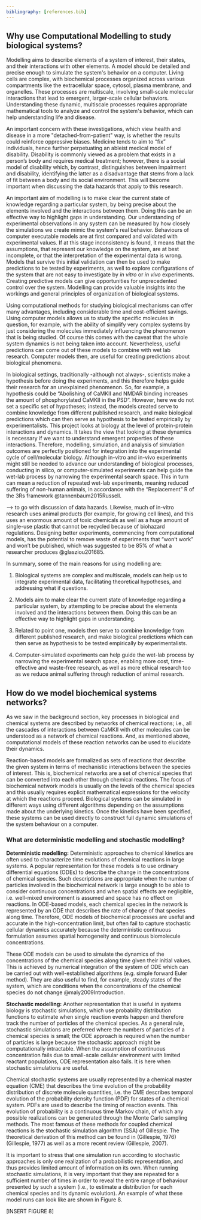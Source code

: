 ```yaml
---
bibliography: [references.bib]
---
```


## Why use Computational Modelling to study biological systems?

Modelling aims to describe elements of a system of interest, their states, and their interactions with other elements. A model should be detailed and precise enough to simulate the system's behavior on a computer. Living cells are complex, with biochemical processes organized across various compartments like the extracellular space, cytosol, plasma membrane, and organelles. These processes are multiscale, involving small-scale molecular interactions that lead to emergent, larger-scale cellular behaviors. Understanding these dynamic, multiscale processes requires appropriate mathematical tools to analyze and control the system's behavior, which can help understanding life and disease.

An important concern with these investigations, which view health and disease in a more "detached-from-patient" way, is whether the results could reinforce oppressive biases. Medicine tends to aim to “fix” individuals, hence further perpetuating an ableist medical model of disability. Disability is commonly viewed as a problem that exists in a person’s body and requires medical treatment; however, there is a social model of disability which, by contrast, distinguishes between impairment and disability, identifying the latter as a disadvantage that stems from a lack of fit between a body and its social environment. This will become important when discussing the data hazards that apply to this research. 

An important aim of modelling is to make clear the current state of knowledge regarding a particular system, by being precise about the elements involved and the interactions between them. Doing this can be an effective way to highlight gaps in understanding. Our understanding of experimental observations in any system can be measured by how closely the simulations we create mimic the system's real behavior. Behaviours of computer executable models are at first compared and validated with experimental values. If at this stage inconsistency is found, it means that the assumptions, that represent our knowledge on the system, are at best incomplete, or that the interpretation of the experimental data is wrong. Models that  survive this initial validation can then be used to make predictions to be tested by experiments, as well to explore configurations of the system that are not easy to investigate by _in vitro_ or _in vivo_ experiments.  Creating predictive models can give opportunities for unprecedented control over the system. Modelling can provide valuable insights into the workings and general principles of organization of biological systems.

Using computational methods for studying biological mechanisms can offer many advantages, including considerable time and cost-efficient savings. Using computer models allows us to study the specific molecules in question, for example, with the ability of simplify very complex systems by just considering the molecules immediately influencing the phenomenon that is being studied. Of course this comes with the caveat that the whole system dynamics is not being taken into account. Nevertheless, useful predictions can come out of these models to combine with wet lab research. Computer models then, are useful for creating predictions about biological phenomena. 

In biological settings, traditionally -although not always-, scientists make a hypothesis before doing the experiments, and this therefore helps guide their research for an unexplained phenomenon. So, for example, a hypothesis could be “Abolishing of CaMKII and NMDAR binding increases the amount of phosphorylated CaMKII in the PSD”. However, here we do not set a specific set of hypotheses; instead, the models created serve to combine knowledge from different published research, and make biological predictions which can then serve as hypothesis to be tested empirically by experimentalists. This project looks at biology at the level of protein-protein interactions and dynamics. It takes the view that looking at these dynamics is necessary if we want to understand emergent properties of these interactions. Therefore, modelling, simulation, and analysis of simulation outcomes are perfectly positioned for integration into the experimental cycle of cell/molecular biology. Although in-vitro and in-vivo experiments might still be needed to advance our understanding of biological processes, conducting in silico, or computer-simulated experiments can help guide the wet-lab process by narrowing the experimental search space. This in turn can mean a reduction of repeated wet-lab experiments, meaning reduced suffering of non-human animals, in accordance with the “Replacement” R of the 3Rs framework @tannenbaum2015Russell. 


--> to go with discussion of data hazards. 
Likewise, much of in-vitro research uses animal products (for example, for growing cell lines), and this uses an enormous amount of toxic chemicals as well as a huge amount of single-use plastic that cannot be recycled because of biohazard regulations. Designing better experiments, commencing from computational models, has the potential to remove waste of experiments that “won’t work” and won’t be published, which was suggested to be 85% of what a researcher produces @glasziou201685. 

In summary, some of the main reasons for using modelling are:

1.	Biological systems are complex and multiscale, models can help us to integrate experimental data, facilitating theoretical hypotheses, and addressing what if questions.

2.	Models aim to make clear the current state of knowledge regarding a particular system, by attempting to be precise about the elements involved and the interactions between them. Doing this can be an effective way to highlight gaps in understanding.

3.	Related to point one, models then serve to combine knowledge from different published research, and make biological predictions which can then serve as hypothesis to be tested empirically by experimentalists.

4.	Computer-simulated experiments can help guide the wet-lab process by narrowing the experimental search space, enabling more cost, time-effective and waste-free research, as well as more ethical research too as we reduce animal suffering through reduction of animal research.

## How do we model biochemical systems networks?
As we saw in the background section, key processes in biological and chemical systems are described by networks of chemical reactions; i.e., all the cascades of interactions between CaMKII with other molecules can be understood as a network of chemical reactions. And, as mentioned above, computational models of these reaction networks can be used to elucidate their dynamics. 

Reaction-based models are formalized as sets of reactions that describe the given system in terms of mechanistic interactions between the species of interest. This is, biochemical networks are a set of chemical species that can be converted into each other through chemical reactions. The focus of biochemical network models is usually on the levels of the chemical species and this usually requires explicit mathematical expressions for the velocity at which the reactions proceed. Biological systems can be simulated in different ways using different algorithms depending on the assumptions made about the underlying kinetics. Once the kinetics have been specified, these systems can be used directly to construct full dynamic simulations of the system behaviour on a computer.

###  What are deterministic modelling and stochastic modelling?

**Deterministic modelling:**
Deterministic approaches to chemical kinetics are often used to characterize time evolutions of chemical reactions in large systems. A popular representation for these models is to use ordinary differential equations (ODEs) to describe the change in the concentrations of chemical species. Such descriptions are appropriate when the number of particles involved in the biochemical network is large enough to be able to consider continuous concentrations and when spatial effects are negligible, i.e. well-mixed environment is assumed and space has no effect on reactions. In ODE-based models, each chemical species in the network is represented by an ODE that describes the rate of change of that species along time. Therefore, ODE models of biochemical processes are useful and accurate in the high-concentration limit, but often fail to capture stochastic cellular dynamics accurately because the deterministic continuous formulation assumes spatial homogeneity and continuous biomolecule concentrations.

These ODE models can be used to simulate the dynamics of the concentrations of the chemical species along time given their initial values. This is achieved by numerical integration of the system of ODE which can be carried out with well-established algorithms (e.g. simple forward Euler method). They are also useful to find, for example, steady states of the system, which are conditions when the concentrations of the chemical species do not change @maly2009Introduction.

**Stochastic modelling:**
Another representation that is useful in systems biology is stochastic simulations, which use probability distribution functions to estimate when single reaction events happen and therefore track the number of particles of the chemical species. As a general rule, stochastic simulations are preferred where the numbers of particles of a chemical species is small; the ODE approach is required when the number of particles is large because the stochastic approach might be computationally intractable. When the assumption of continuous concentration fails due to small-scale cellular environment with limited reactant populations, ODE representation also fails. It is here when stochastic simulations are useful. 

[//]: <> (This section about CMEs might delete, not done these references on purpose as need to revisit/reread) 

Chemical stochastic systems are usually represented by a chemical master equation (CME) that describes the time evolution of the probability distribution of discrete molecule quantities, i.e. the CME describes temporal evolution of the probability density function (PDF) for states of a chemical system. PDFs are used to describe the timing of reaction events. This evolution of probability is a continuous time Markov chain, of which any possible realizations can be generated through the Monte Carlo sampling methods. The most famous of these methods for coupled chemical reactions is the stochastic simulation algorithm (SSA) of Gillespie. The theoretical derivation of this method can be found in (Gillespie, 1976)(Gillespie, 1977) as well as a more recent review (Gillespie, 2007).

It is important to stress that one simulation run according to stochastic approaches is only one realization of a probabilistic representation, and thus provides limited amount of information on its own. When running stochastic simulations, it is very important that they are repeated for a sufficient number of times in order to reveal the entire range of behaviour presented by such a system (i.e., to estimate a distribution for each chemical species and its dynamic evolution). An example of what these model runs can look like are shown in Figure 8.

[INSERT FIGURE 8]